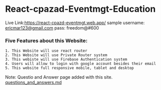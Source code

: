 # React-cpazad-Eventmgt-Education
Live Link:https://react-cpazd-eventmgt.web.app/
sample username: ericmar123@gmail.com
pass: freedom@#600 

### Five Features about this Website:

    1. This Website will use react router
    2. This Website will use Private Router system
    3. This webiste will use Firebase Authentication system
    4. Users will allow to login with google account besides their email
    5. This website full responsive mobile, tablet and desktop

Note: Questio and Answer page added with this site. 
[questions_and_answers.md](questions_and_answers.md)

